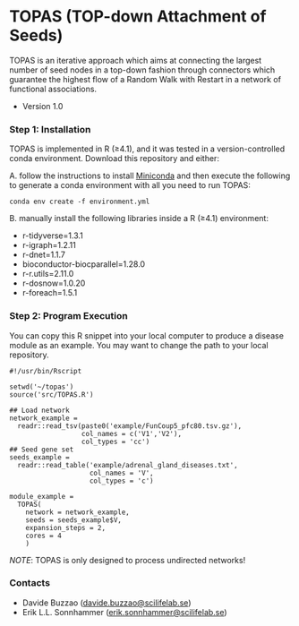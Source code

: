 # TOPAS (TOP-down Attachment of Seeds) ###

TOPAS is an iterative approach which aims at connecting the largest number of seed nodes in a top-down fashion through connectors which guarantee the highest flow of a Random Walk with Restart in a network of functional associations.

* Version 1.0

### Step 1: Installation

TOPAS is implemented in R (≥4.1), and it was tested in a version-controlled conda environment. Download this repository and either:

A.  follow the instructions to install [Miniconda](https://docs.conda.io/en/latest/miniconda.html) and then execute the following to generate a conda environment with all you need to run TOPAS:
```
conda env create -f environment.yml
```

B.  manually install the following libraries inside a R (≥4.1) environment:
  * r-tidyverse=1.3.1
  * r-igraph=1.2.11
  * r-dnet=1.1.7
  * bioconductor-biocparallel=1.28.0
  * r-r.utils=2.11.0
  * r-dosnow=1.0.20
  * r-foreach=1.5.1

### Step 2: Program Execution

You can copy this R snippet into your local computer to produce a disease module as an example. You may want to change the path to your local repository.

```{r}
#!/usr/bin/Rscript

setwd('~/topas') 
source('src/TOPAS.R')

## Load network
network_example = 
  readr::read_tsv(paste0('example/FunCoup5_pfc80.tsv.gz'), 
                  col_names = c('V1','V2'), 
                  col_types = 'cc')
## Seed gene set
seeds_example = 
  readr::read_table('example/adrenal_gland_diseases.txt', 
                    col_names = 'V',
                    col_types = 'c')

module_example = 
  TOPAS(
    network = network_example,
    seeds = seeds_example$V,
    expansion_steps = 2,
    cores = 4
    )
```

*NOTE*: TOPAS is only designed to process undirected networks!

### Contacts ###

* Davide Buzzao (davide.buzzao@scilifelab.se)
* Erik L.L. Sonnhammer (erik.sonnhammer@scilifelab.se)